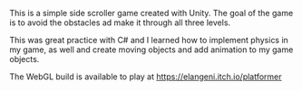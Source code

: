 This is a simple side scroller game created with Unity. 
The goal of the game is to avoid the obstacles ad make it through all three levels.

This was great practice with C# and I learned how to implement physics in my game, 
as well and create moving objects and add animation to my game objects.

The WebGL build is available to play at https://elangeni.itch.io/platformer
